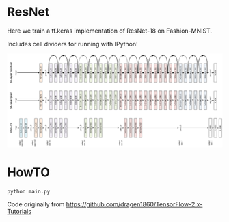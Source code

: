# ResNet 

Here we train a tf.keras implementation of ResNet-18 on Fashion-MNIST.

Includes cell dividers for running with IPython!

![](resnet.jpeg)

# HowTO

```
python main.py
```

Code originally from https://github.com/dragen1860/TensorFlow-2.x-Tutorials
